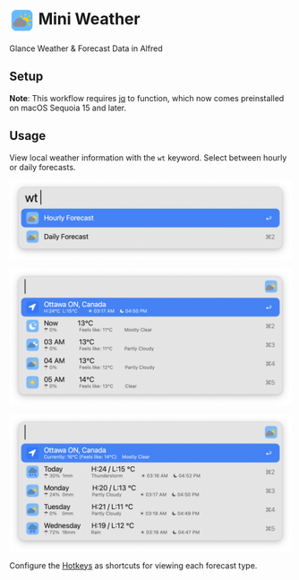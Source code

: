 # <img src='Workflow/icon.png' width='45' align='center' alt='icon'> Mini Weather

Glance Weather &amp; Forecast Data in Alfred

## Setup

**Note**: This workflow requires [jq](https://jqlang.github.io/jq/) to function, which now comes preinstalled on macOS Sequoia 15 and later.

## Usage

View local weather information with the `wt` keyword. Select between hourly or daily forecasts.

![Using the Mini Weather keyword](Workflow/images/about/keyword.png)

![Viewing Hourly Forecast](Workflow/images/about/hourly.png)

![Viewing Daily Forecast](Workflow/images/about/daily.png)

Configure the [Hotkeys](https://www.alfredapp.com/help/workflows/triggers/hotkey/) as shortcuts for viewing each forecast type.